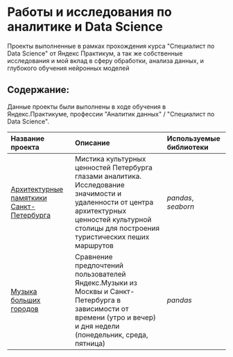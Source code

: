 # Работы и исследования по аналитике и Data Science

Проекты выполненные в рамках прохождения курса "Специалист по Data Science" от Яндекс Практикум, а так же собственные исследования и мой вклад в сферу обработки, анализа данных, и глубокого обучения нейронных моделей  

## Содержание:

Данные проекты были выполнены в ходе обучения в Яндекс.Практикуме, профессии "Аналитик данных" / "Специалист по Data Science".

| Название проекта | Описание | Используемые библиотеки | 
| :---------------------- | :---------------------- | :---------------------- |
| [Архитектурные памяткики Санкт-Петербурга](Saint%20Petersburg%20Memorials) | Мистика культурных ценностей Петербурга глазами аналитика. Исследование значимости и удаленности от центра архитектурных ценностей культурной столицы для построения туристических пеших маршрутов| *pandas*, *seaborn* |
| [Музыка больших городов](big_cities_music) | Сравнение предпочтений пользователей Яндекс.Музыки из Москвы и Санкт-Петербурга в зависимости от времени (утро и вечер) и дня недели (понедельник, среда, пятница)| *pandas* |
